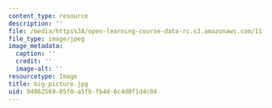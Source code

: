 ```yaml
---
content_type: resource
description: ''
file: /media/https%3A/open-learning-course-data-rc.s3.amazonaws.com/11-124-introduction-to-education-looking-forward-and-looking-back-on-education-fall-2011/9406256985f0a5fbfb4d6c4d0f1d4c84_big-picture.jpg
file_type: image/jpeg
image_metadata:
  caption: ''
  credit: ''
  image-alt: ''
resourcetype: Image
title: big-picture.jpg
uid: 94062569-85f0-a5fb-fb4d-6c4d0f1d4c84
---
```

